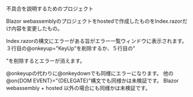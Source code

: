 不具合を説明するためのプロジェクト

Blazor webassemblyのプロジェクトをhostedで作成したものをIndex.razorだけ内容を変更したもの。

Index.razorの構文にエラーがある旨がエラー一覧ウィンドウに表示されます。
３行目の@onkeyup="KeyUp"を削除するか、５行目の"<div />"を削除するとエラーが消えます。

@onkeyupの代わりに@onkeydownでも同様にエラーになります。
他の@on{DOM EVENT}="{DELEGATE}"構文でも同様かは未検証です。
Blazor webassembly + hosted 以外の場合にも同様かは未検証です。
